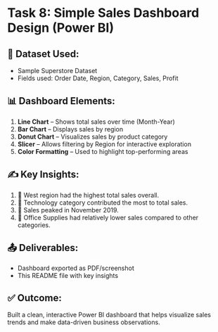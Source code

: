 # Task 8: Simple Sales Dashboard Design (Power BI)

## 📁 Dataset Used:
- Sample Superstore Dataset 
- Fields used: Order Date, Region, Category, Sales, Profit

## 📊 Dashboard Elements:
1. **Line Chart** – Shows total sales over time (Month-Year)
2. **Bar Chart** – Displays sales by region
3. **Donut Chart** – Visualizes sales by product category
4. **Slicer** – Allows filtering by Region for interactive exploration
5. **Color Formatting** – Used to highlight top-performing areas

## ✍️ Key Insights:
1. 🔹 West region had the highest total sales overall.
2. 🔹 Technology category contributed the most to total sales.
3. 🔹 Sales peaked in November 2019.
4. 🔹 Office Supplies had relatively lower sales compared to other categories.

## 📤 Deliverables:
- Dashboard exported as PDF/screenshot
- This README file with key insights

## ✅ Outcome:
Built a clean, interactive Power BI dashboard that helps visualize sales trends and make data-driven business observations.
